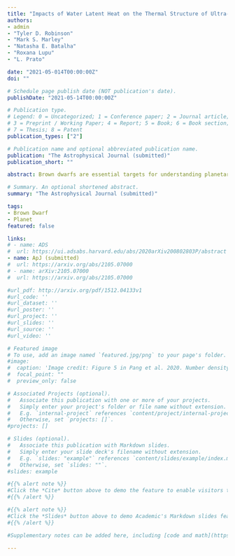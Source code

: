 ```yaml
---
title: "Impacts of Water Latent Heat on the Thermal Structure of Ultra-Cool Objects: Brown Dwarfs and Free-Floating Planets"
authors:
- admin
- "Tyler D. Robinson"
- "Mark S. Marley"
- "Natasha E. Batalha"
- "Roxana Lupu"
- "L. Prato"

date: "2021-05-014T00:00:00Z"
doi: ""

# Schedule page publish date (NOT publication's date).
publishDate: "2021-05-14T00:00:00Z"

# Publication type.
# Legend: 0 = Uncategorized; 1 = Conference paper; 2 = Journal article;
# 3 = Preprint / Working Paper; 4 = Report; 5 = Book; 6 = Book section;
# 7 = Thesis; 8 = Patent
publication_types: ["2"]

# Publication name and optional abbreviated publication name.
publication: "The Astrophysical Journal (submitted)"
publication_short: ""

abstract: Brown dwarfs are essential targets for understanding planetary and sub-stellar atmospheres across a wide range of thermal and chemical conditions. As surveys continue to probe ever deeper, and as observing capabilities continue to improve, the number of known Y dwarfs\,---\,the coldest class of sub-stellar objects, with effective temperatures below about 600\,K\,---\,is rapidly growing. Critically, this class of ultra-cool objects has atmospheric conditions that overlap with Solar System worlds and, as a result, tools and ideas developed from studying Earth, Jupiter, Saturn and other nearby worlds are well-suited for application to sub-stellar atmospheres. To that end, we developed a one-dimensional (vertical) atmospheric structure model for ultra-cool objects that includes moist adiabatic convection, as this is an important process for many Solar System planets. Application of this model across a range of effective temperatures (350, 300, 250, 200\,K), metallicities ([M/H] of 0.0, 0.5, 0.7, 1.5), and gravities (\logg of 4.0, 4.5, 4.7, 5.0) demonstrates strong impacts of water latent heat release on simulated temperature-pressure profiles. At the highest metallicities, water vapor mixing ratios reach an Earth-like 3\%, with associated major alterations to the thermal structure in the atmospheric regions where water condenses. Spectroscopic and photometric signatures of metallicity and moist convection should be readily detectable at near- and mid-infrared wavelengths, especially with {\it James Webb Space Telescope} observations, and can help indicate the formation history of an object.

# Summary. An optional shortened abstract.
summary: "The Astrophysical Journal (submitted)"

tags:
- Brown Dwarf
- Planet
featured: false

links:
# - name: ADS
#  url: https://ui.adsabs.harvard.edu/abs/2020arXiv200802803P/abstract
- name: ApJ (submitted)
#  url: https://arxiv.org/abs/2105.07000
# - name: arXiv:2105.07000
#  url: https://arxiv.org/abs/2105.07000

#url_pdf: http://arxiv.org/pdf/1512.04133v1
#url_code: ''
#url_dataset: ''
#url_poster: ''
#url_project: ''
#url_slides: ''
#url_source: ''
#url_video: ''

# Featured image
# To use, add an image named `featured.jpg/png` to your page's folder.
#image:
#  caption: 'Image credit: Figure 5 in Pang et al. 2020. Number density, mass density, and mean mass distributions along a clustercentric distance r for NGC 2232 (blue curves) and LP 2439 (red curves).'
#  focal_point: ""
#  preview_only: false

# Associated Projects (optional).
#   Associate this publication with one or more of your projects.
#   Simply enter your project's folder or file name without extension.
#   E.g. `internal-project` references `content/project/internal-project/index.md`.
#   Otherwise, set `projects: []`.
#projects: []

# Slides (optional).
#   Associate this publication with Markdown slides.
#   Simply enter your slide deck's filename without extension.
#   E.g. `slides: "example"` references `content/slides/example/index.md`.
#   Otherwise, set `slides: ""`.
#slides: example

#{{% alert note %}}
#Click the *Cite* button above to demo the feature to enable visitors to import publication metadata into their reference #management software.
#{{% /alert %}}

#{{% alert note %}}
#Click the *Slides* button above to demo Academic's Markdown slides feature.
#{{% /alert %}}

#Supplementary notes can be added here, including [code and math](https://sourcethemes.com/academic/docs/writing-markdown-#latex/).

---
```

